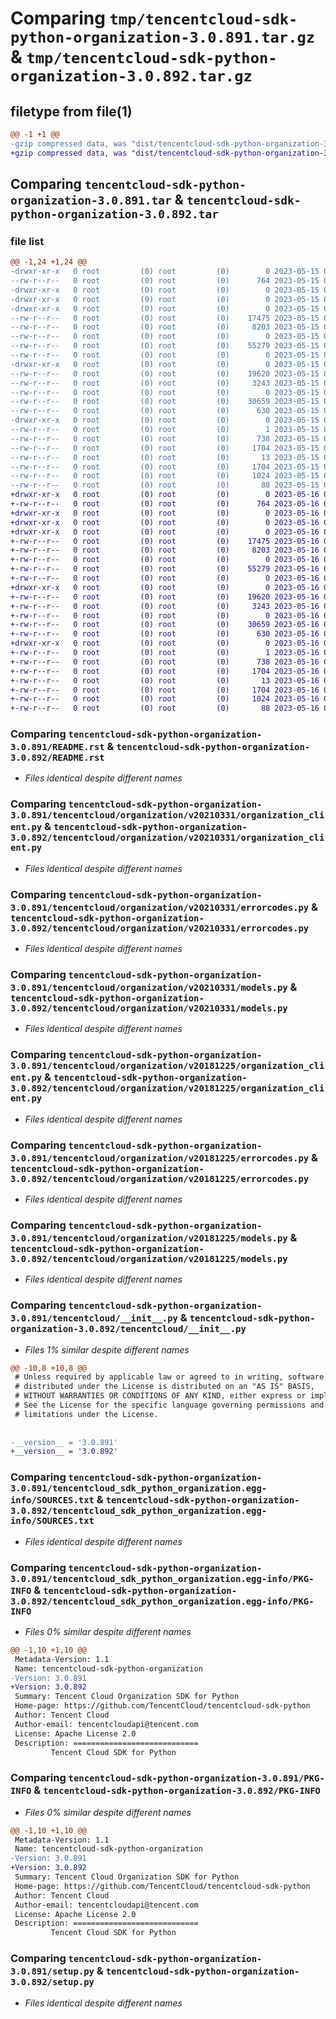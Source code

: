 # Comparing `tmp/tencentcloud-sdk-python-organization-3.0.891.tar.gz` & `tmp/tencentcloud-sdk-python-organization-3.0.892.tar.gz`

## filetype from file(1)

```diff
@@ -1 +1 @@
-gzip compressed data, was "dist/tencentcloud-sdk-python-organization-3.0.891.tar", last modified: Mon May 15 04:00:03 2023, max compression
+gzip compressed data, was "dist/tencentcloud-sdk-python-organization-3.0.892.tar", last modified: Tue May 16 00:42:32 2023, max compression
```

## Comparing `tencentcloud-sdk-python-organization-3.0.891.tar` & `tencentcloud-sdk-python-organization-3.0.892.tar`

### file list

```diff
@@ -1,24 +1,24 @@
-drwxr-xr-x   0 root         (0) root         (0)        0 2023-05-15 04:00:03.000000 tencentcloud-sdk-python-organization-3.0.891/
--rw-r--r--   0 root         (0) root         (0)      764 2023-05-15 04:00:03.000000 tencentcloud-sdk-python-organization-3.0.891/README.rst
-drwxr-xr-x   0 root         (0) root         (0)        0 2023-05-15 04:00:03.000000 tencentcloud-sdk-python-organization-3.0.891/tencentcloud/
-drwxr-xr-x   0 root         (0) root         (0)        0 2023-05-15 04:00:03.000000 tencentcloud-sdk-python-organization-3.0.891/tencentcloud/organization/
-drwxr-xr-x   0 root         (0) root         (0)        0 2023-05-15 04:00:03.000000 tencentcloud-sdk-python-organization-3.0.891/tencentcloud/organization/v20210331/
--rw-r--r--   0 root         (0) root         (0)    17475 2023-05-15 04:00:03.000000 tencentcloud-sdk-python-organization-3.0.891/tencentcloud/organization/v20210331/organization_client.py
--rw-r--r--   0 root         (0) root         (0)     8203 2023-05-15 04:00:03.000000 tencentcloud-sdk-python-organization-3.0.891/tencentcloud/organization/v20210331/errorcodes.py
--rw-r--r--   0 root         (0) root         (0)        0 2023-05-15 04:00:03.000000 tencentcloud-sdk-python-organization-3.0.891/tencentcloud/organization/v20210331/__init__.py
--rw-r--r--   0 root         (0) root         (0)    55279 2023-05-15 04:00:03.000000 tencentcloud-sdk-python-organization-3.0.891/tencentcloud/organization/v20210331/models.py
--rw-r--r--   0 root         (0) root         (0)        0 2023-05-15 04:00:03.000000 tencentcloud-sdk-python-organization-3.0.891/tencentcloud/organization/__init__.py
-drwxr-xr-x   0 root         (0) root         (0)        0 2023-05-15 04:00:03.000000 tencentcloud-sdk-python-organization-3.0.891/tencentcloud/organization/v20181225/
--rw-r--r--   0 root         (0) root         (0)    19620 2023-05-15 04:00:03.000000 tencentcloud-sdk-python-organization-3.0.891/tencentcloud/organization/v20181225/organization_client.py
--rw-r--r--   0 root         (0) root         (0)     3243 2023-05-15 04:00:03.000000 tencentcloud-sdk-python-organization-3.0.891/tencentcloud/organization/v20181225/errorcodes.py
--rw-r--r--   0 root         (0) root         (0)        0 2023-05-15 04:00:03.000000 tencentcloud-sdk-python-organization-3.0.891/tencentcloud/organization/v20181225/__init__.py
--rw-r--r--   0 root         (0) root         (0)    30659 2023-05-15 04:00:03.000000 tencentcloud-sdk-python-organization-3.0.891/tencentcloud/organization/v20181225/models.py
--rw-r--r--   0 root         (0) root         (0)      630 2023-05-15 04:00:03.000000 tencentcloud-sdk-python-organization-3.0.891/tencentcloud/__init__.py
-drwxr-xr-x   0 root         (0) root         (0)        0 2023-05-15 04:00:03.000000 tencentcloud-sdk-python-organization-3.0.891/tencentcloud_sdk_python_organization.egg-info/
--rw-r--r--   0 root         (0) root         (0)        1 2023-05-15 04:00:03.000000 tencentcloud-sdk-python-organization-3.0.891/tencentcloud_sdk_python_organization.egg-info/dependency_links.txt
--rw-r--r--   0 root         (0) root         (0)      738 2023-05-15 04:00:03.000000 tencentcloud-sdk-python-organization-3.0.891/tencentcloud_sdk_python_organization.egg-info/SOURCES.txt
--rw-r--r--   0 root         (0) root         (0)     1704 2023-05-15 04:00:03.000000 tencentcloud-sdk-python-organization-3.0.891/tencentcloud_sdk_python_organization.egg-info/PKG-INFO
--rw-r--r--   0 root         (0) root         (0)       13 2023-05-15 04:00:03.000000 tencentcloud-sdk-python-organization-3.0.891/tencentcloud_sdk_python_organization.egg-info/top_level.txt
--rw-r--r--   0 root         (0) root         (0)     1704 2023-05-15 04:00:03.000000 tencentcloud-sdk-python-organization-3.0.891/PKG-INFO
--rw-r--r--   0 root         (0) root         (0)     1024 2023-05-15 04:00:03.000000 tencentcloud-sdk-python-organization-3.0.891/setup.py
--rw-r--r--   0 root         (0) root         (0)       88 2023-05-15 04:00:03.000000 tencentcloud-sdk-python-organization-3.0.891/setup.cfg
+drwxr-xr-x   0 root         (0) root         (0)        0 2023-05-16 00:42:32.000000 tencentcloud-sdk-python-organization-3.0.892/
+-rw-r--r--   0 root         (0) root         (0)      764 2023-05-16 00:42:32.000000 tencentcloud-sdk-python-organization-3.0.892/README.rst
+drwxr-xr-x   0 root         (0) root         (0)        0 2023-05-16 00:42:32.000000 tencentcloud-sdk-python-organization-3.0.892/tencentcloud/
+drwxr-xr-x   0 root         (0) root         (0)        0 2023-05-16 00:42:32.000000 tencentcloud-sdk-python-organization-3.0.892/tencentcloud/organization/
+drwxr-xr-x   0 root         (0) root         (0)        0 2023-05-16 00:42:32.000000 tencentcloud-sdk-python-organization-3.0.892/tencentcloud/organization/v20210331/
+-rw-r--r--   0 root         (0) root         (0)    17475 2023-05-16 00:42:32.000000 tencentcloud-sdk-python-organization-3.0.892/tencentcloud/organization/v20210331/organization_client.py
+-rw-r--r--   0 root         (0) root         (0)     8203 2023-05-16 00:42:32.000000 tencentcloud-sdk-python-organization-3.0.892/tencentcloud/organization/v20210331/errorcodes.py
+-rw-r--r--   0 root         (0) root         (0)        0 2023-05-16 00:42:32.000000 tencentcloud-sdk-python-organization-3.0.892/tencentcloud/organization/v20210331/__init__.py
+-rw-r--r--   0 root         (0) root         (0)    55279 2023-05-16 00:42:32.000000 tencentcloud-sdk-python-organization-3.0.892/tencentcloud/organization/v20210331/models.py
+-rw-r--r--   0 root         (0) root         (0)        0 2023-05-16 00:42:32.000000 tencentcloud-sdk-python-organization-3.0.892/tencentcloud/organization/__init__.py
+drwxr-xr-x   0 root         (0) root         (0)        0 2023-05-16 00:42:32.000000 tencentcloud-sdk-python-organization-3.0.892/tencentcloud/organization/v20181225/
+-rw-r--r--   0 root         (0) root         (0)    19620 2023-05-16 00:42:32.000000 tencentcloud-sdk-python-organization-3.0.892/tencentcloud/organization/v20181225/organization_client.py
+-rw-r--r--   0 root         (0) root         (0)     3243 2023-05-16 00:42:32.000000 tencentcloud-sdk-python-organization-3.0.892/tencentcloud/organization/v20181225/errorcodes.py
+-rw-r--r--   0 root         (0) root         (0)        0 2023-05-16 00:42:32.000000 tencentcloud-sdk-python-organization-3.0.892/tencentcloud/organization/v20181225/__init__.py
+-rw-r--r--   0 root         (0) root         (0)    30659 2023-05-16 00:42:32.000000 tencentcloud-sdk-python-organization-3.0.892/tencentcloud/organization/v20181225/models.py
+-rw-r--r--   0 root         (0) root         (0)      630 2023-05-16 00:42:32.000000 tencentcloud-sdk-python-organization-3.0.892/tencentcloud/__init__.py
+drwxr-xr-x   0 root         (0) root         (0)        0 2023-05-16 00:42:32.000000 tencentcloud-sdk-python-organization-3.0.892/tencentcloud_sdk_python_organization.egg-info/
+-rw-r--r--   0 root         (0) root         (0)        1 2023-05-16 00:42:32.000000 tencentcloud-sdk-python-organization-3.0.892/tencentcloud_sdk_python_organization.egg-info/dependency_links.txt
+-rw-r--r--   0 root         (0) root         (0)      738 2023-05-16 00:42:32.000000 tencentcloud-sdk-python-organization-3.0.892/tencentcloud_sdk_python_organization.egg-info/SOURCES.txt
+-rw-r--r--   0 root         (0) root         (0)     1704 2023-05-16 00:42:32.000000 tencentcloud-sdk-python-organization-3.0.892/tencentcloud_sdk_python_organization.egg-info/PKG-INFO
+-rw-r--r--   0 root         (0) root         (0)       13 2023-05-16 00:42:32.000000 tencentcloud-sdk-python-organization-3.0.892/tencentcloud_sdk_python_organization.egg-info/top_level.txt
+-rw-r--r--   0 root         (0) root         (0)     1704 2023-05-16 00:42:32.000000 tencentcloud-sdk-python-organization-3.0.892/PKG-INFO
+-rw-r--r--   0 root         (0) root         (0)     1024 2023-05-16 00:42:32.000000 tencentcloud-sdk-python-organization-3.0.892/setup.py
+-rw-r--r--   0 root         (0) root         (0)       88 2023-05-16 00:42:32.000000 tencentcloud-sdk-python-organization-3.0.892/setup.cfg
```

### Comparing `tencentcloud-sdk-python-organization-3.0.891/README.rst` & `tencentcloud-sdk-python-organization-3.0.892/README.rst`

 * *Files identical despite different names*

### Comparing `tencentcloud-sdk-python-organization-3.0.891/tencentcloud/organization/v20210331/organization_client.py` & `tencentcloud-sdk-python-organization-3.0.892/tencentcloud/organization/v20210331/organization_client.py`

 * *Files identical despite different names*

### Comparing `tencentcloud-sdk-python-organization-3.0.891/tencentcloud/organization/v20210331/errorcodes.py` & `tencentcloud-sdk-python-organization-3.0.892/tencentcloud/organization/v20210331/errorcodes.py`

 * *Files identical despite different names*

### Comparing `tencentcloud-sdk-python-organization-3.0.891/tencentcloud/organization/v20210331/models.py` & `tencentcloud-sdk-python-organization-3.0.892/tencentcloud/organization/v20210331/models.py`

 * *Files identical despite different names*

### Comparing `tencentcloud-sdk-python-organization-3.0.891/tencentcloud/organization/v20181225/organization_client.py` & `tencentcloud-sdk-python-organization-3.0.892/tencentcloud/organization/v20181225/organization_client.py`

 * *Files identical despite different names*

### Comparing `tencentcloud-sdk-python-organization-3.0.891/tencentcloud/organization/v20181225/errorcodes.py` & `tencentcloud-sdk-python-organization-3.0.892/tencentcloud/organization/v20181225/errorcodes.py`

 * *Files identical despite different names*

### Comparing `tencentcloud-sdk-python-organization-3.0.891/tencentcloud/organization/v20181225/models.py` & `tencentcloud-sdk-python-organization-3.0.892/tencentcloud/organization/v20181225/models.py`

 * *Files identical despite different names*

### Comparing `tencentcloud-sdk-python-organization-3.0.891/tencentcloud/__init__.py` & `tencentcloud-sdk-python-organization-3.0.892/tencentcloud/__init__.py`

 * *Files 1% similar despite different names*

```diff
@@ -10,8 +10,8 @@
 # Unless required by applicable law or agreed to in writing, software
 # distributed under the License is distributed on an "AS IS" BASIS,
 # WITHOUT WARRANTIES OR CONDITIONS OF ANY KIND, either express or implied.
 # See the License for the specific language governing permissions and
 # limitations under the License.
 
 
-__version__ = '3.0.891'
+__version__ = '3.0.892'
```

### Comparing `tencentcloud-sdk-python-organization-3.0.891/tencentcloud_sdk_python_organization.egg-info/SOURCES.txt` & `tencentcloud-sdk-python-organization-3.0.892/tencentcloud_sdk_python_organization.egg-info/SOURCES.txt`

 * *Files identical despite different names*

### Comparing `tencentcloud-sdk-python-organization-3.0.891/tencentcloud_sdk_python_organization.egg-info/PKG-INFO` & `tencentcloud-sdk-python-organization-3.0.892/tencentcloud_sdk_python_organization.egg-info/PKG-INFO`

 * *Files 0% similar despite different names*

```diff
@@ -1,10 +1,10 @@
 Metadata-Version: 1.1
 Name: tencentcloud-sdk-python-organization
-Version: 3.0.891
+Version: 3.0.892
 Summary: Tencent Cloud Organization SDK for Python
 Home-page: https://github.com/TencentCloud/tencentcloud-sdk-python
 Author: Tencent Cloud
 Author-email: tencentcloudapi@tencent.com
 License: Apache License 2.0
 Description: ============================
         Tencent Cloud SDK for Python
```

### Comparing `tencentcloud-sdk-python-organization-3.0.891/PKG-INFO` & `tencentcloud-sdk-python-organization-3.0.892/PKG-INFO`

 * *Files 0% similar despite different names*

```diff
@@ -1,10 +1,10 @@
 Metadata-Version: 1.1
 Name: tencentcloud-sdk-python-organization
-Version: 3.0.891
+Version: 3.0.892
 Summary: Tencent Cloud Organization SDK for Python
 Home-page: https://github.com/TencentCloud/tencentcloud-sdk-python
 Author: Tencent Cloud
 Author-email: tencentcloudapi@tencent.com
 License: Apache License 2.0
 Description: ============================
         Tencent Cloud SDK for Python
```

### Comparing `tencentcloud-sdk-python-organization-3.0.891/setup.py` & `tencentcloud-sdk-python-organization-3.0.892/setup.py`

 * *Files identical despite different names*


